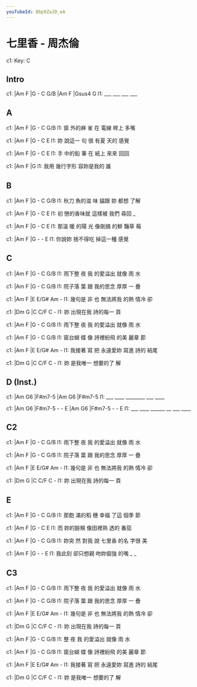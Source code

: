 ```yaml
---
youTubeId: Bbp9ZaJD_eA
---
```


# 七里香 - 周杰倫

c1: Key: C

## Intro

c1: |Am  F  |G - C G/B |Am  F  |Gsus4 G
l1:  ___ ___            ___ ___

## A

c1:   |Am     F    |G    -    C   G/B
l1: 窗 外的麻 雀 在 電線 桿上 多嘴

c1:   |Am     F    |G    -    C   E
l1: 妳 說這一 句 很 有夏 天的 感覺

c1:   |Am     F    |G    -    C   E
l1: 手 中的鉛 筆 在 紙上 來來 回回

c1:     |Am       F         |G
l1: 我用 幾行字形 容妳是我的 誰

## B

c1:     |Am     F      |G  -    C   G/B
l1: 秋刀 魚的滋 味 貓跟 妳 都想 了解

c1:   |Am        F      |G    -    C   E
l1: 初 戀的香味就 這樣被 我們  尋回 _

c1:     |Am      F        |G    -    C   E
l1: 那溫 暖 的陽 光 像剛摘 的鮮 豔草 莓

c1:       |Am       F        |G   - - E
l1: 你說妳 捨不得吃 掉這一種  感覺

## C

c1:       |Am    F       |G    -  C   G/B
l1: 雨下整 夜 我 的愛溢出 就像 雨 水

c1:       |Am    F       |G    -  C   G/B
l1: 院子落 葉 跟 我的思念 厚厚 一 疊

c1:       |Am    F       |E    E/G#  Am -
l1: 幾句是 非 也 無法將我 的熱 情冷  卻

c1:   |Dm       G       |C C/F C -
l1: 妳 出現在我 詩的每一 頁

c1:       |Am    F       |G    -  C   G/B
l1: 雨下整 夜 我 的愛溢出 就像 雨 水

c1:       |Am    F       |G    -    C   G/B
l1: 窗台蝴 蝶 像 詩裡紛飛 的美 麗章 節

c1:       |Am    F       |E    E/G#  Am -
l1: 我接著 寫 把 永遠愛妳 寫進 詩的 結尾

c1:   |Dm       G       |C C/F C -
l1: 妳 是我唯一 想要的了 解

## D (Inst.)

c1: |Am  G6  |F#m7-5  |Am  G6  |F#m7-5
l1:  ___ ____ ________ ___ ____

c1: |Am  G6  |F#m7-5 - - E |Am  G6  |F#m7-5 - - E
l1:  ___ ____ ______     __  ___ ____

## C2

c1:       |Am    F       |G    -  C   G/B
l1: 雨下整 夜 我 的愛溢出 就像 雨 水

c1:       |Am    F       |G    -  C   G/B
l1: 院子落 葉 跟 我的思念 厚厚 一 疊

c1:       |Am    F       |E    E/G#  Am -
l1: 幾句是 非 也 無法將我 的熱 情冷  卻

c1:   |Dm       G       |C C/F C -
l1: 妳 出現在我 詩的每一 頁

## E

c1:     |Am     F      |G    -    C   G/B
l1: 那飽 滿的稻 穗 幸福 了這 個季 節

c1:   |Am       F       |G    -   C   E
l1: 而 妳的臉頰 像田裡熟 透的 番茄

c1:     |Am      F        |G    -    C   G/B
l1: 妳突 然 對我 說 七里香 的名 字很 美

c1:       |Am       F       |G    -    - E
l1: 我此刻 卻只想親 吻妳倔強 的嘴  _    _

## C3

c1:       |Am    F       |G    -  C   G/B
l1: 雨下整 夜 我 的愛溢出 就像 雨 水

c1:       |Am    F       |G    -  C   G/B
l1: 院子落 葉 跟 我的思念 厚厚 一 疊

c1:       |Am    F       |E    E/G#  Am -
l1: 幾句是 非 也 無法將我 的熱 情冷  卻

c1:   |Dm       G       |C C/F C -
l1: 妳 出現在我 詩的每一 頁

c1:   |Am    F       |G    -  C   G/B
l1: 整 夜 我 的愛溢出 就像 雨 水

c1:       |Am    F       |G    -    C   G/B
l1: 窗台蝴 蝶 像 詩裡紛飛 的美 麗章 節

c1:       |Am    F       |E    E/G#  Am -
l1: 我接著 寫 把 永遠愛妳 寫進 詩的 結尾

c1:   |Dm       G       |C C/F C -
l1: 妳 是我唯一 想要的了 解
